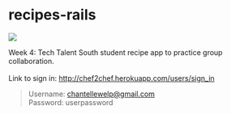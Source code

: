 # recipes-rails <br>
<a href="https://codeclimate.com/github/chantellebecker/recipes"><img src="https://codeclimate.com/github/chantellebecker/recipes/badges/gpa.svg" /></a>

Week 4: Tech Talent South student recipe app to practice group collaboration.
<br>
<br>
Link to sign in: http://chef2chef.herokuapp.com/users/sign_in
>Username: chantellewelp@gmail.com <br>
>Password: userpassword